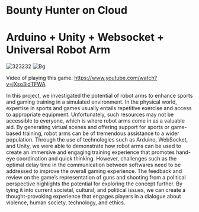 # Bounty Hunter on Cloud
# Arduino + Unity + Websocket + Universal Robot Arm

![323232](https://github.com/NarrowSpace/ArduinoUnityWebsocket/assets/105491905/85cb637f-1c9e-4bc7-8cfc-ad40d829de90)
![Bg](https://github.com/NarrowSpace/ArduinoUnityWebsocket/assets/105491905/c6e45b39-8daa-4d0b-89a1-8dc450dd1972)

Video of playing this game: https://www.youtube.com/watch?v=jXso3idTFWA

In this project, we investigated the potential of robot arms to enhance sports and gaming training in a simulated environment. In the physical world, expertise in sports and games usually entails repetitive exercise and access to appropriate equipment. Unfortunately, such resources may not be accessible to everyone, which is where robot arms come in as a valuable aid. By generating virtual scenes and offering support for sports or game-based training, robot arms can be of tremendous assistance to a wider population.
Through the use of technologies such as Arduino, WebSocket, and Unity, we were able to demonstrate how robot arms can be used to create an immersive and engaging training experience that promotes hand-eye coordination and quick thinking. However, challenges such as the optimal delay time in the communication between softwares need to be addressed to improve the overall gaming experience.
The feedback and review on the game’s representation of guns and shooting from a political perspective highlights the potential for exploring the concept further. By tying it into current societal, cultural, and political issues, we can create a thought-provoking experience that engages players in a dialogue about violence, human society, technology, and ethics.
